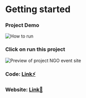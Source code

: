 # Getting started 

### Project Demo
![How to run](https://github.com/shivesh01/firebase-gtk-web-checkpoint4-bwf6db/blob/master/Images/Img.png)

### Click on run this project
![Preview of project NGO event site](https://github.com/shivesh01/firebase-gtk-web-checkpoint4-bwf6db/blob/master/Images/img2.png)

### Code: [Link⚡️](https://stackblitz.com/edit/firebase-gtk-web-checkpoint4-yyzdzr?file=index.html)

### Website: [Link🤝](https://firebase-gtk-web-checkpoint4-yyzdzr.stackblitz.io/)






<!--- changes getting started  --->
<!--- Working demo Gif: 

Code on stack blitz:  


// Video Demo link:
---> 
